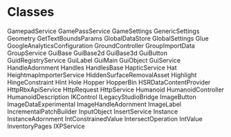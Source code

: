 # Classes
GamepadService
GamePassService
GameSettings
GenericSettings
Geometry
GetTextBoundsParams
GlobalDataStore
GlobalSettings
Glue
GoogleAnalyticsConfiguration
GroundController
GroupImportData
GroupService
GuiBase
GuiBase2d
GuiBase3d
GuiButton
GuidRegistryService
GuiLabel
GuiMain
GuiObject
GuiService
HandleAdornment
Handles
HandlesBase
HapticService
Hat
HeightmapImporterService
HiddenSurfaceRemovalAsset
Highlight
HingeConstraint
Hint
Hole
Hopper
HopperBin
HSRDataContentProvider
HttpRbxApiService
HttpRequest
HttpService
Humanoid
HumanoidController
HumanoidDescription
IKControl
ILegacyStudioBridge
ImageButton
ImageDataExperimental
ImageHandleAdornment
ImageLabel
IncrementalPatchBuilder
InputObject
InsertService
Instance
InstanceAdornment
IntConstrainedValue
IntersectOperation
IntValue
InventoryPages
IXPService
